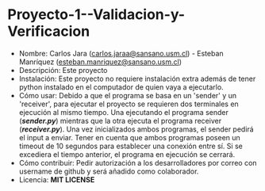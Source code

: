 # Proyecto-1--Validacion-y-Verificacion

* Nombre: Carlos Jara (carlos.jaraa@sansano.usm.cl) - Esteban Manríquez (esteban.manriquez@sansano.usm.cl)
* Descripción: Este proyecto 
* Instalación: Este proyecto no requiere instalación extra además de tener python instalado en el computador de quien vaya a ejecutarlo.
* Cómo usar: Debido a que el programa se basa en un 'sender' y un 'receiver', para ejecutar el proyecto se requieren dos terminales en ejecución al mismo tiempo. Una ejecutando el programa sender (***sender.py***) mientras que la otra ejecuta el programa receiver (***receiver.py***). Una vez inicializados ambos programas, el sender pedirá el input a enviar. Tener en cuenta que ambos programas poseen un timeout de 10 segundos para establecer una conexión entre sí. Si se excediera el tiempo anterior, el programa en ejecución se cerrará.
* Cómo contribuir: Pedir autorización a los desarrolladores por correo con username de github y será añadido como colaborador.
* Licencia: **MIT LICENSE**